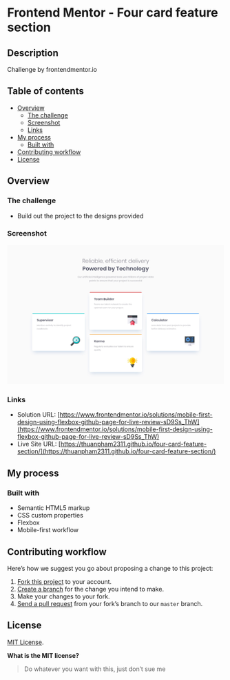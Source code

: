 # Frontend Mentor - Four card feature section


## Description

Challenge by frontendmentor.io

## Table of contents

- [Overview](#overview)
  - [The challenge](#the-challenge)
  - [Screenshot](#screenshot)
  - [Links](#links)
- [My process](#my-process)
  - [Built with](#built-with)
- [Contributing workflow](#Contributing-workflow)
- [License](#License)

## Overview

### The challenge

- Build out the project to the designs provided

### Screenshot

![](./design/desktop-design.jpg)

### Links

- Solution URL: [https://www.frontendmentor.io/solutions/mobile-first-design-using-flexbox-github-page-for-live-review-sD9Ss_ThW](https://www.frontendmentor.io/solutions/mobile-first-design-using-flexbox-github-page-for-live-review-sD9Ss_ThW)
- Live Site URL: [https://thuanpham2311.github.io/four-card-feature-section/](https://thuanpham2311.github.io/four-card-feature-section/)

## My process

### Built with

- Semantic HTML5 markup
- CSS custom properties
- Flexbox
- Mobile-first workflow

## Contributing workflow

Here’s how we suggest you go about proposing a change to this project:

1. [Fork this project][fork] to your account.
2. [Create a branch][branch] for the change you intend to make.
3. Make your changes to your fork.
4. [Send a pull request][pr] from your fork’s branch to our `master` branch.

[fork]: https://help.github.com/articles/fork-a-repo/
[branch]: https://help.github.com/articles/creating-and-deleting-branches-within-your-repository
[pr]: https://help.github.com/articles/using-pull-requests/

## License

[MIT License](./LICENSE).

**What is the MIT license?**

> Do whatever you want with this, just don’t sue me
